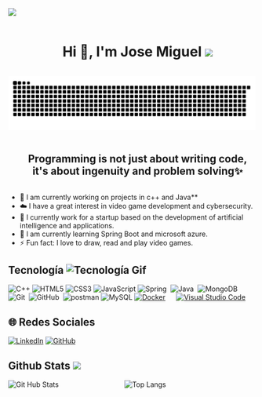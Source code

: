 
<!--horizontal divider(gradiant)-->
<img src="https://user-images.githubusercontent.com/73097560/115834477-dbab4500-a447-11eb-908a-139a6edaec5c.gif">

<!--h1 without bottom border-->
<div id="user-content-toc">
  <ul align="center">
    <summary><h1 style="display: inline-block">Hi 👋, I'm Jose Miguel <IMG height="40" src="https://emoji.gg/assets/emoji/7333-parrotdance.gif"></h1>
  </ul>
</div>


<!--- snake -->
<div align="center">
  <img  src="https://raw.githubusercontent.com/Anmol-Baranwal/Anmol-Baranwal/output/github-contribution-grid-snake-dark.svg">
       
</div>


<!--h2 without bottom border-->
<div id="user-content-toc">
  <ul align="center">
    <summary><h2 style="display: inline-block">Programming is not just about writing code, it's about ingenuity and problem solving✨</h2></summary>
  </ul>
</div>


<!--Intro start-->
- 🔭 I am currently working on projects in c++ and Java**
- ☁️ I have a great interest in video game development and cybersecurity.
- 🏦 I currently work for a startup based on the development of artificial intelligence and applications.
- 🌱 I am currently learning Spring Boot and microsoft azure.
- ⚡ Fun fact: I love to draw, read and play video games.


<!--Intro end-->
## Tecnología <img src="https://media2.giphy.com/media/QssGEmpkyEOhBCb7e1/giphy.gif?cid=ecf05e47a0n3gi1bfqntqmob8g9aid1oyj2wr3ds3mg700bl&rid=giphy.gif" width="32" alt="Tecnología Gif"/>
<!--h1 without bottom border-->
   ![C++](https://img.shields.io/badge/C++%20-%2300599C.svg?style=for-the-badge&logo=c%2B%2B&logoColor=white)  ![HTML5](https://img.shields.io/badge/HTML5%20-%23E34F26.svg?style=for-the-badge&logo=html5&logoColor=white)
   ![CSS3](https://img.shields.io/badge/CSS%20-%231572B6.svg?style=for-the-badge&logo=css3&logoColor=white)
   ![JavaScript](https://img.shields.io/badge/JavaScript%20-%23F7DF1E.svg?style=for-the-badge&logo=javascript&logoColor=black)
   ![Spring](https://img.shields.io/badge/spring-%236DB33F.svg?style=for-the-badge&logo=spring&logoColor=white)&nbsp;
   ![Java](https://img.shields.io/badge/java-%23ED8B00.svg?style=for-the-badge&logo=java&logoColor=white)&nbsp;
   ![MongoDB](https://img.shields.io/badge/MongoDB-%234ea94b.svg?style=for-the-badge&logo=mongodb&logoColor=white)&nbsp;
   ![Git](https://img.shields.io/badge/git-%23F05033.svg?style=for-the-badge&logo=git&logoColor=white)&nbsp;
   ![GitHub](https://img.shields.io/badge/github-%23121011.svg?style=for-the-badge&logo=github&logoColor=white)&nbsp;
   ![postman](https://img.shields.io/badge/Postman-FF6C37?style=for-the-badge&logo=Postman&logoColor=white)
   ![MySQL](https://img.shields.io/badge/MySQL-00000F?style=for-the-badge&logo=mysql&logoColor=white)
  <a href="#"><img alt="Docker" src="https://img.shields.io/badge/Docker-2CA5E0?style=for-the-badge&logo=docker&logoColor=white"></a>
     &emsp;
       <a href="#"><img alt="Visual Studio Code" src="https://img.shields.io/badge/Visual_Studio_Code-0078D4?style=for-the-badge&logo=visual%20studio%20code&logoColor=white"></a>

## 🌐 Redes Sociales
[![LinkedIn](https://img.shields.io/badge/LinkedIn-%230A66C2.svg?logo=linkedin&logoColor=white)](https://www.linkedin.com/in/jose-miguel-ramirez-639a5629a/)
[![GitHub](https://img.shields.io/badge/GitHub-%23121011.svg?logo=github&logoColor=white)](https://github.com/JoseBlue17)


## Github Stats <img src="https://media.giphy.com/media/cj87CxfRtrUifF3Ryk/giphy.gif" width="25px">

<img alt="Git Hub Stats" align="left" width="47%" src="https://github-readme-stats.vercel.app/api?username=joseblue17&show_icons=true&theme=gruvbox"/>
<img alt="Top Langs" align="left" width="35%" src="https://github-readme-stats.vercel.app/api/top-langs/?username=joseblue17&layout=compact&theme=gruvbox"/>








